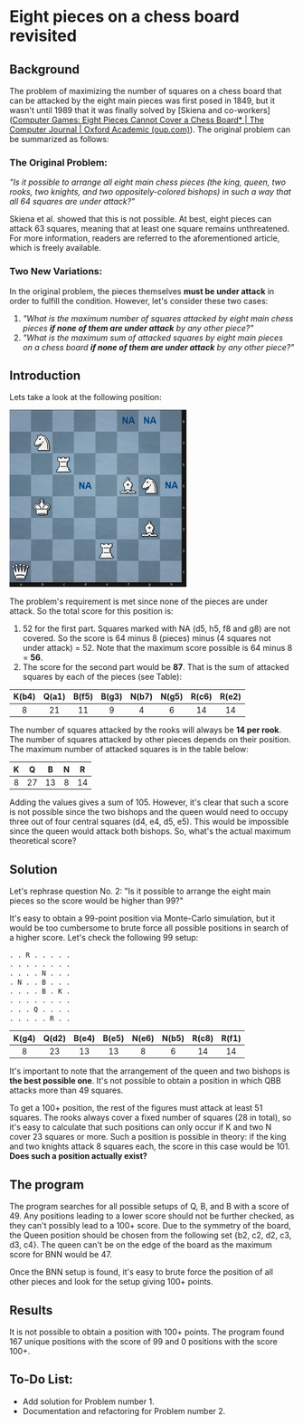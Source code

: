 # Eight pieces on a chess board revisited

## Background

The problem of maximizing the number of squares on a chess board that can be attacked by the eight main pieces was first posed in 1849, but it wasn't until 1989 that it was finally solved by [Skiena and co-workers]([Computer Games: Eight Pieces Cannot Cover a Chess Board* | The Computer Journal | Oxford Academic (oup.com)](https://academic.oup.com/comjnl/article/32/6/567/341699)). The original problem can be summarized as follows:

### The Original Problem:

*"Is it possible to arrange all eight main chess pieces (the king, queen, two rooks, two knights, and two oppositely-colored bishops) in such a way that all 64 squares are under attack?"*

Skiena et al. showed that this is not possible. At best, eight pieces can attack 63 squares, meaning that at least one square remains unthreatened. For more information, readers are referred to the aforementioned article, which is freely available.

### Two New Variations:

In the original problem, the pieces themselves **must be under attack** in order to fulfill the condition. However, let's consider these two cases:

1. *"What is the maximum number of squares attacked by eight main chess pieces **if none of them are under attack** by any other piece?"*
2. *"What is the maximum sum of attacked squares by eight main pieces on a chess board **if none of them are under attack** by any other piece?"*

## Introduction

Lets take a look at the following position:

<img src="board.png" alt="board" style="zoom:50%;" />

The problem's requirement is met since none of the pieces are under attack. So the total score for this position is:

1. 52 for the first part. Squares marked with NA (d5, h5, f8 and g8) are not covered. So the score is 64 minus 8 (pieces) minus (4 squares not under attack) = 52. Note that the maximum score possible is 64 minus 8 = **56**.
2. The score for the second part would be **87**. That is the sum of attacked squares by each of the pieces (see Table):

| K(b4) | Q(a1) | B(f5) | B(g3) | N(b7) | N(g5) | R(c6) | R(e2) |
| :---: | :---: | :---: | :---: | :---: | :---: | :---: | :---: |
|   8   |  21   |  11   |   9   |   4   |   6   |  14   |  14   |

The number of squares attacked by the rooks will always be **14 per rook**. The number of squares attacked by other pieces depends on their position. The maximum number of attacked squares is in the table below:

|  K   |  Q   |  B   |  N   |  R   |
| :--: | :--: | :--: | :--: | :--: |
|  8   |  27  |  13  |  8   |  14  |

Adding the values gives a sum of 105. However, it's clear that such a score is not possible since the two bishops and the queen would need to occupy three out of four central squares (d4, e4, d5, e5). This would be impossible since the queen would attack both bishops. So, what's the actual maximum theoretical score?

## Solution

Let's rephrase question No. 2: "Is it possible to arrange the eight main pieces so the score would be higher than 99?"

It's easy to obtain a 99-point position via Monte-Carlo simulation, but it would be too cumbersome to brute force all possible positions in search of a higher score. Let's check the following 99 setup:

```
. . R . . . . .
. . . . . . . .
. . . . N . . .
. N . . B . . .
. . . . B . K .
. . . . . . . .
. . . Q . . . .
. . . . . R . .
```

| K(g4) | Q(d2) | B(e4) | B(e5) | N(e6) | N(b5) | R(c8) | R(f1) |
| :---: | :---: | :---: | :---: | :---: | :---: | :---: | :---: |
|   8   |  23   |  13   |  13   |   8   |   6   |  14   |  14   |

It's important to note that the arrangement of the queen and two bishops is **the best possible one**. It's not possible to obtain a position in which QBB attacks more than 49 squares.

To get a 100+ position, the rest of the figures must attack at least 51 squares. The rooks always cover a fixed number of squares (28 in total), so it's easy to calculate that such positions can only occur if K and two N cover 23 squares or more. Such a position is possible in theory: if the king and two knights attack 8 squares each, the score in this case would be 101. **Does such a position actually exist?**

## The program

The program searches for all possible setups of Q, B, and B with a score of 49. Any positions leading to a lower score should not be further checked, as they can't possibly lead to a 100+ score. Due to the symmetry of the board, the Queen position should be chosen from the following set {b2, c2, d2, c3, d3, c4}. The queen can't be on the edge of the board as the maximum score for BNN would be 47.

Once the BNN setup is found, it's easy to brute force the position of all other pieces and look for the setup giving 100+ points.

## Results

It is not possible to obtain a position with 100+ points. The program found 167 unique positions with the score of 99 and 0 positions with the score 100+.

## To-Do List:

- Add solution for Problem number 1.
- Documentation and refactoring for Problem number 2.

